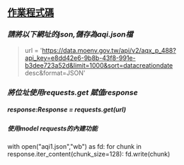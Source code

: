 ## [作業程式碼](./0520Assignment.ipynb)

### _請將以下網址的json,儲存為aqi.json檔_

> url = 'https://data.moenv.gov.tw/api/v2/aqx_p_488?api_key=e8dd42e6-9b8b-43f8-991e-b3dee723a52d&limit=1000&sort=datacreationdate desc&format=JSON'

### _將位址使用requests.get 賦值response_

##### response:Response = requests.get(url)
##### 使用model requests的內建功能

with open("aqi1.json","wb") as fd:
    for chunk in response.iter_content(chunk_size=128):
        fd.write(chunk)